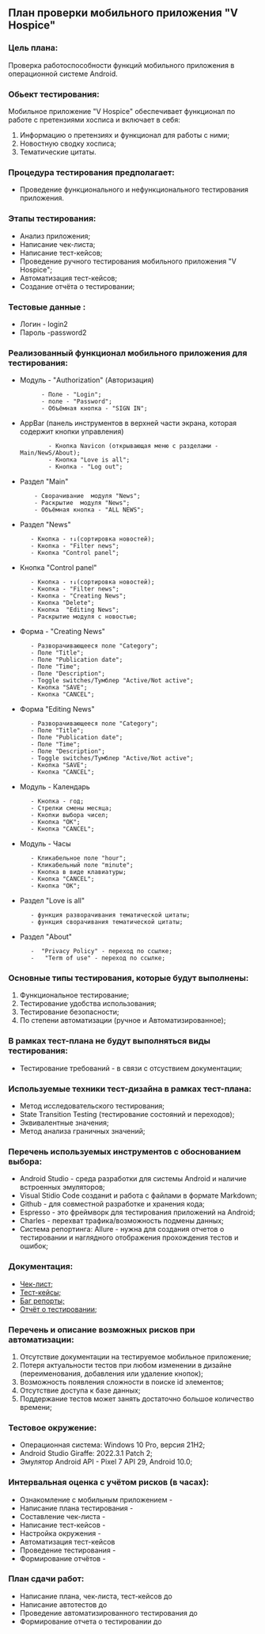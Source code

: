 ## План проверки мобильного приложения "V Hospice"

### Цель плана:

Проверка работоспособности функций мобильного приложения в операционной системе Android.

### Обьект тестирования:

Мобильное приложение "V Hospice" обеспечивает функционал по работе с претензиями хосписа и включает в себя:

1. Информацию о претензиях и функционал для работы с ними;
2. Новостную сводку хосписа;
3. Тематические цитаты.

### Процедура тестирования предполагает:

- Проведение функционального и нефункционального тестирования приложения.

### Этапы тестирования:

- Анализ приложения;
- Написание чек-листа;
- Написание тест-кейсов;
- Проведение ручного тестирования мобильного приложения "V Hospice";
- Автоматизация тест-кейсов;
- Создание отчёта о тестировании;

### Тестовые данные :

- Логин - login2
- Пароль -password2

### Реализованный функционал мобильного приложения для тестирования:

- Модуль - "Authorization" (Авторизация)

            - Поле - "Login";
            - поле - "Password";
            - Объёмная кнопка - "SIGN IN";

- AppBar (панель инструментов в верхней части экрана,
  которая содержит кнопки управления)

              - Кнопка Navicon (открывающая меню c разделами - Main/NewS/About);
              - Кнопка "Love is all";
              - Кнопка - "Log out";

- Раздел "Main"

          - Сворачивание  модуля "News";
          - Раскрытие  модуля "News";
          - Объёмная кнопка - "ALL NEWS";

- Раздел "News"

         - Кнопка - ↑↓(сортировка новостей);
         - Кнопка - "Filter news";
         - Кнопка "Control panel";

- Кнопка "Control panel"

         - Кнопка - ↑↓(сортировка новостей);
         - Кнопка - "Filter news";
         - Кнопка - "Creating News";
         - Кнопка "Delete";
         - Кнопка  "Editing News";
         - Раскрытие модуля с новостью;

- Форма - "Creating News"

         - Разворачивающееся поле "Category";
         - Поле "Title";
         - Поле "Publication date";
         - Поле "Time";
         - Поле "Description";
         - Toggle switches/Тумблер "Active/Not active";
         - Кнопка "SAVE";
         - Кнопка "CANCEL";

- Форма "Editing News"

         - Разворачивающееся поле "Category";
         - Поле "Title";
         - Поле "Publication date";
         - Поле "Time";
         - Поле "Description";
         - Toggle switches/Тумблер "Active/Not active";
         - Кнопка "SAVE";
         - Кнопка "CANCEL";

- Модуль - Календарь

         - Кнопка - год;
         - Стрелки смены месяца;
         - Кнопки выбора чисел;
         - Кнопка "OK";
         - Кнопка "CANCEL";

- Модуль - Часы

         - Кликабельное поле "hour";
         - Кликабельный поле "minute";
         - Кнопка в виде клавиатуры;
         - Кнопка "CANCEL";
         - Кнопка "OK";

- Раздел "Love is all"

         - функция разворачивания тематической цитаты;
         - функция сворачивания тематической цитаты;

- Раздел "About"

         -  "Privacy Policy" - переход по ссылке;
         -   "Term of use" - переход по ссылке;

### Основные типы тестирования, которые будут выполнены:

1. Функциональное тестирование;
2. Тестирование удобства использования;
3. Тестирование безопасности;
4. По степени автоматизации (ручное и Автоматизированное);

### В рамках тест-плана не будут выполняться виды тестирования:

- Тестирование требований - в связи с отсуствием документации;

### Используемые техники тест-дизайна в рамках тест-плана:

- Метод исследовательского тестирования;
- State Transition Testing (тестирование состояний и переходов);
- Эквивалентные значения;
- Метод анализа граничных значений;

### Перечень используемых инструментов с обоснованием выбора:

- Android Studio - среда разработки для системы Android и наличие встроенных эмуляторов;
- Visual Stidio Code созданиt и работа с файлами в формате Markdown;
- Github - для совместной разработке и хранения кода;
- Espresso - это фреймворк для тестирования приложений на Android;
- Charles - перехват трафика/возможность подмены данных;
- Система репортинга: Allure - нужна для создания отчетов о тестировании и наглядного отображения прохождения тестов и ошибок;

### Документация:

- [Чек-лист;](https://docs.google.com/spreadsheets/d/1KymxkIXm-wzX-Xw5MUVbSpl-9s8YcZPgaE3VCoTWl8M/edit?usp=sharing)
- [Тест-кейсы;](https://docs.google.com/spreadsheets/d/1Sgf9nE7QEXgshpobzQ0zoPE4z5XnbtrFXjmg9Wx2fi8/edit?usp=sharing)
- [Баг репорты;](https://github.com/TIgorT/QADiplomMobileApplicationVH/issues)
- [Отчёт о тестировании;](https://github.com/TIgorT/QADiplomMobileApplicationVH/blob/main/TestReport.md)

### Перечень и описание возможных рисков при автоматизации:

1. Отсутствие документации на тестируемое мобильное приложение;
2. Потеря актуальности тестов при любом изменении в дизайне (переименования, добавления или удаление кнопок);
3. Возможность появления сложности в поиске id элементов;
4. Отсутствие доступа к базе данных;
5. Поддержание тестов может занять достаточно большое количество времени;

### Тестовое окружение:

- Операционная система: Windows 10 Pro, версия 21H2;
- Android Studio Giraffe: 2022.3.1 Patch 2;
- Эмулятор Android API - Pixel 7 API 29, Android 10.0;

### Интервальная оценка с учётом рисков (в часах):

- Ознакомление с мобильным приложением -
- Написание плана тестирования -
- Составление чек-листа -
- Написание тест-кейсов -
- Настройка окружения -
- Автоматизация тест-кейсов
- Проведение тестирования -
- Формирование отчётов -

### План сдачи работ:

- Написание плана, чек-листа, тест-кейсов до
- Написание автотестов до
- Проведение автоматизированного тестирования до
- Формирование отчета о тестировании до